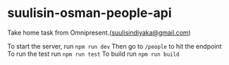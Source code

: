 # suulisin-osman-people-api
Take home task from Omnipresent.(suulisindiyaka@gmail.com)


To start the server, run  `npm run dev`
Then go to `/people` to hit the endpoint
To run the test run `npm run test`
To build run `npm run build`
